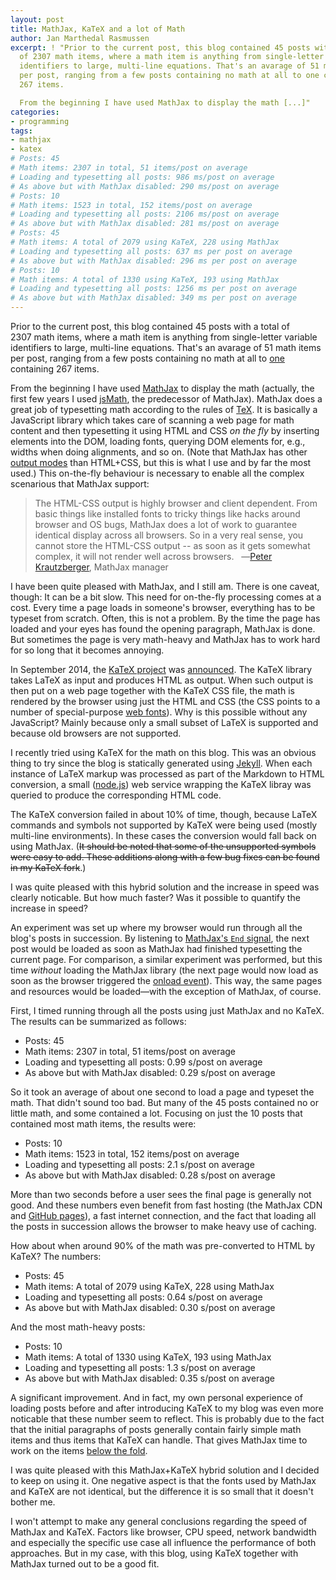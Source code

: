 ```yaml
---
layout: post
title: MathJax, KaTeX and a lot of Math
author: Jan Marthedal Rasmussen
excerpt: ! "Prior to the current post, this blog contained 45 posts with a total
  of 2307 math items, where a math item is anything from single-letter variable
  identifiers to large, multi-line equations. That's an avarage of 51 math items
  per post, ranging from a few posts containing no math at all to one containing
  267 items.

  From the beginning I have used MathJax to display the math [...]"
categories:
- programming
tags:
- mathjax
- katex
# Posts: 45
# Math items: 2307 in total, 51 items/post on average
# Loading and typesetting all posts: 986 ms/post on average
# As above but with MathJax disabled: 290 ms/post on average
# Posts: 10
# Math items: 1523 in total, 152 items/post on average
# Loading and typesetting all posts: 2106 ms/post on average
# As above but with MathJax disabled: 281 ms/post on average
# Posts: 45
# Math items: A total of 2079 using KaTeX, 228 using MathJax
# Loading and typesetting all posts: 637 ms per post on average
# As above but with MathJax disabled: 296 ms per post on average
# Posts: 10
# Math items: A total of 1330 using KaTeX, 193 using MathJax
# Loading and typesetting all posts: 1256 ms per post on average
# As above but with MathJax disabled: 349 ms per post on average
---
```

Prior to the current post, this blog contained 45&nbsp;posts with a total of 2307&nbsp;math items, where a math item is anything from single-letter variable identifiers to large, multi-line equations. That's an avarage of 51&nbsp;math items per post, ranging from a few posts containing no math at all to [one](/2009/04/the-game-of-nim.html) containing 267&nbsp;items.

From the beginning I have used [MathJax](http://www.mathjax.org) to display the math (actually, the first few years I used [jsMath](http://www.math.union.edu/~dpvc/jsmath/), the predecessor of MathJax). MathJax does a great job of typesetting math according to the rules of [TeX](http://en.wikipedia.org/wiki/TeX). It is basically a JavaScript library which takes care of scanning a web page for math content and then typesetting it using HTML and CSS *on the fly* by inserting elements into the DOM, loading fonts, querying DOM elements for, e.g., widths when doing alignments, and so on. (Note that MathJax has other [output modes](http://docs.mathjax.org/en/latest/output.html) than HTML+CSS, but this is what I use and by far the most used.) This on-the-fly behaviour is necessary to enable all the complex scenarious that MathJax support:

> The HTML-CSS output is highly browser and client dependent. From basic things like installed fonts to tricky things
> like hacks around browser and OS bugs, MathJax does a lot of work to guarantee identical display across all browsers.
> So in a very real sense, you cannot store the HTML-CSS output -- as soon as it gets somewhat complex, it will not
> render well across browsers.&nbsp;&nbsp;&nbsp;&#8213;[Peter Krautzberger](https://groups.google.com/d/msg/mathjax-users/O--eKm9elRU/zNZx24gnI3gJ), MathJax manager

I have been quite pleased with MathJax, and I still am. There is one caveat, though: It can be a bit slow. This need for on-the-fly processing comes at a cost. Every time a page loads in someone's browser, everything has to be typeset from scratch. Often, this is not a problem. By the time the page has loaded and your eyes has found the opening paragraph, MathJax is done. But sometimes the page is very math-heavy and MathJax has to work hard for so long that it becomes annoying.

In September 2014, the [KaTeX project](https://khan.github.io/KaTeX/) was [announced](https://twitter.com/jeresig/status/511586911669211136). The KaTeX library takes LaTeX as input and produces HTML as output. When such output is then put on a web page together with the KaTeX CSS file, the math is rendered by the browser using just the HTML and CSS (the CSS points to a number of special-purpose [web fonts](https://developer.mozilla.org/en-US/docs/Web/CSS/@font-face)). Why is this possible without any JavaScript? Mainly because only a small subset of LaTeX is supported and because old browsers are not supported.

I recently tried using KaTeX for the math on this blog. This was an obvious thing to try since the blog is statically generated using [Jekyll](http://jekyllrb.com). When each instance of LaTeX markup was processed as part of the Markdown to HTML conversion, a small ([node.js](http://nodejs.org)) web service wrapping the KaTeX libray was queried to produce the corresponding HTML code.

The KaTeX conversion failed in about 10% of time, though, because LaTeX commands and symbols not supported by KaTeX were being used (mostly multi-line environments). In these cases the conversion would fall back on using MathJax. (<s>It should be noted that some of the unsupported symbols were easy to add. These additions along with a few bug fixes can be found in my KaTeX fork</s>.)

I was quite pleased with this hybrid solution and the increase in speed was clearly noticable. But how much faster? Was it possible to quantify the increase in speed?

An experiment was set up where my browser would run through all the blog's posts in succession. By listening to [MathJax's `End` signal](http://docs.mathjax.org/en/v2.4-latest/startup.html), the next post would be loaded as soon as MathJax had finished typesetting the current page. For comparison, a similar experiment was performed, but this time *without* loading the MathJax library (the next page would now load as soon as the browser triggered the [onload event](https://developer.mozilla.org/en-US/docs/Web/API/GlobalEventHandlers.onload)). This way, the same pages and resources would be loaded&mdash;with the exception of MathJax, of course.

First, I timed running through all the posts using just MathJax and no KaTeX. The results can be summarized as follows:

*  Posts: 45
*  Math items: 2307 in total, 51 items/post on average
*  Loading and typesetting all posts: 0.99 s/post on average
*  As above but with MathJax disabled: 0.29 s/post on average

So it took an average of about one second to load a page and typeset the math. That didn't sound too bad. But many of the 45 posts contained no or little math, and some contained a lot. Focusing on just the 10 posts that contained most math items, the results were:

*  Posts: 10
*  Math items: 1523 in total, 152 items/post on average
*  Loading and typesetting all posts: 2.1 s/post on average
*  As above but with MathJax disabled: 0.28 s/post on average

More than two seconds before a user sees the final page is generally not good. And these numbers even benefit from fast hosting (the MathJax CDN and [GitHub pages](https://pages.github.com)), a fast internet connection, and the fact that loading all the posts in succession allows the browser to make heavy use of caching.

How about when around 90% of the math was pre-converted to HTML by KaTeX? The numbers:

*  Posts: 45
*  Math items: A total of 2079 using KaTeX, 228 using MathJax
*  Loading and typesetting all posts: 0.64 s/post on average
*  As above but with MathJax disabled: 0.30 s/post on average

And the most math-heavy posts:

*  Posts: 10
*  Math items: A total of 1330 using KaTeX, 193 using MathJax
*  Loading and typesetting all posts: 1.3 s/post on average
*  As above but with MathJax disabled: 0.35 s/post on average

A significant improvement. And in fact, my own personal experience of loading posts before and after introducing KaTeX to my blog was even more noticable that these number seem to reflect. This is probably due to the fact that the initial paragraphs of posts generally contain fairly simple math items and thus items that KaTeX can handle. That gives MathJax time to work on the items [below the fold](http://en.wikipedia.org/wiki/Above_the_fold#Below_the_fold).

I was quite pleased with this MathJax+KaTeX hybrid solution and I decided to keep on using it. One negative aspect is that the fonts used by MathJax and KaTeX are not identical, but the difference it is so small that it doesn't bother me.

I won't attempt to make any general conclusions regarding the speed of MathJax and KaTeX. Factors like browser, CPU speed, network bandwidth and especially the specific use case all influence the performance of both approaches. But in my case, with this blog, using KaTeX together with MathJax turned out to be a good fit.
